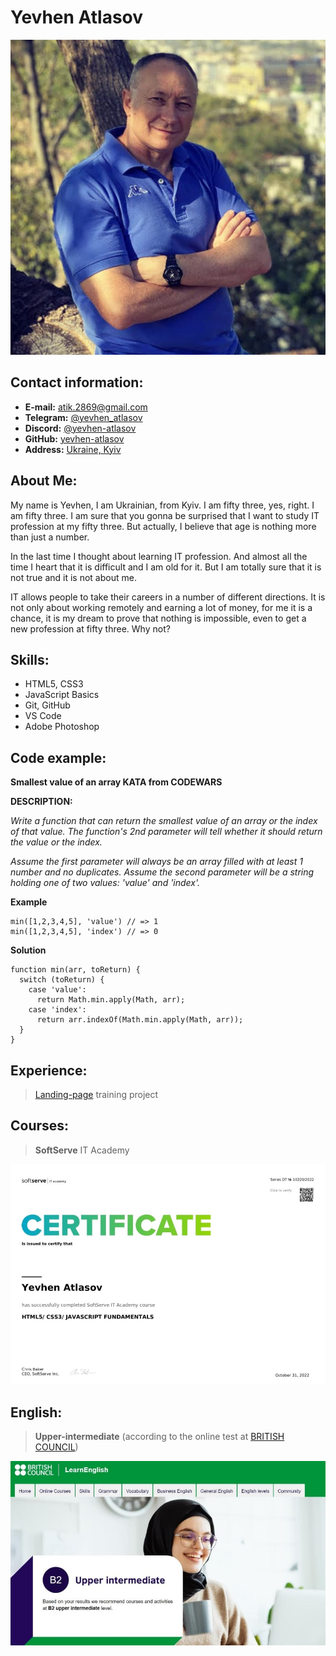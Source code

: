 # Yevhen Atlasov

![Avatar](./assets/img/avatar.jpg)

## Contact information:

- **E-mail:** atik.2869@gmail.com
- **Telegram:** [@yevhen_atlasov](https://t.me/yevhen_atlasov)
- **Discord:** [@yevhen-atlasov](https://discordapp.com/users/1025067400405733437)
- **GitHub:** [yevhen-atlasov](https://github.com/yevhen-atlasov)
- **Address:** [Ukraine, Kyiv](https://goo.gl/maps/ULHoKPi7zTffnK5F8)

## About Me:

My name is Yevhen, I am Ukrainian, from Kyiv. I am fifty three, yes, right. I am fifty three. I am sure that you gonna be surprised that I want to study IT profession at my fifty three. But actually, I believe that age is nothing more than just a number.

In the last time I thought about learning IT profession. And almost all the time I heart that it is difficult and I am old for it. But I am totally sure that it is not true and it is not about me.

IT allows people to take their careers in a number of different directions. It is not only about working remotely and earning a lot of money, for me it is a chance, it is my dream to prove that nothing is impossible, even to get a new profession at fifty three. Why not?

## Skills:

- HTML5, CSS3
- JavaScript Basics
- Git, GitHub
- VS Code
- Adobe Photoshop

## Code example:

**Smallest value of an array KATA from CODEWARS**

**DESCRIPTION:**

_Write a function that can return the smallest value of an array or the index of that value. The function's 2nd parameter will tell whether it should return the value or the index._

_Assume the first parameter will always be an array filled with at least 1 number and no duplicates. Assume the second parameter will be a string holding one of two values: 'value' and 'index'._

**Example**

```
min([1,2,3,4,5], 'value') // => 1
min([1,2,3,4,5], 'index') // => 0
```

**Solution**

```
function min(arr, toReturn) {
  switch (toReturn) {
    case 'value':
      return Math.min.apply(Math, arr);
    case 'index':
      return arr.indexOf(Math.min.apply(Math, arr));
  }
}
```

## Experience:

> [Landing-page](https://yevhen-atlasov.github.io/717-landing-page/) training project

## Courses:

> **SoftServe** IT Academy

![Certificate](./assets/img/certificate.jpg)

## English:

> **Upper-intermediate** (according to the online test at [BRITISH COUNCIL](https://learnenglish.britishcouncil.org/))

![Certificate](./assets/img/certificate-2.jpg)
